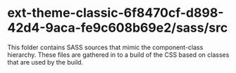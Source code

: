 # ext-theme-classic-6f8470cf-d898-42d4-9aca-fe9c608b69e2/sass/src

This folder contains SASS sources that mimic the component-class hierarchy. These files
are gathered in to a build of the CSS based on classes that are used by the build.
